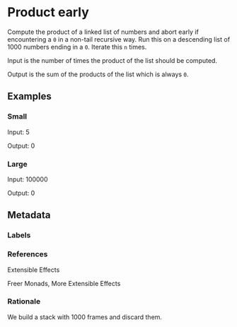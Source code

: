 # Product early

Compute the product of a linked list of numbers and abort early if encountering a `0`
in a non-tail recursive way. Run this on a descending list of 1000 numbers
ending in a `0`. Iterate this `n` times.

Input is the number of times the product of the list should be computed.

Output is the sum of the products of the list which is always `0`.

## Examples

### Small

Input: 5

Output: 0

### Large

Input: 100000

Output: 0

## Metadata

### Labels

### References

Extensible Effects

Freer Monads, More Extensible Effects

### Rationale

We build a stack with 1000 frames and discard them.

